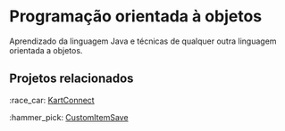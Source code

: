 # Programação orientada à objetos

Aprendizado da linguagem Java e técnicas de qualquer outra linguagem orientada a objetos.

## Projetos relacionados

:race\_car:  [KartConnect](https://github.com/leogianfagna/KartConnect)

:hammer\_pick:  [CustomItemSave](https://github.com/leogianfagna/CustomItemSave)

